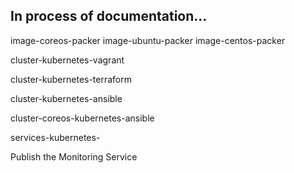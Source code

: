 
## In process of documentation...


image-coreos-packer
image-ubuntu-packer
image-centos-packer

cluster-kubernetes-vagrant

cluster-kubernetes-terraform

cluster-kubernetes-ansible

cluster-coreos-kubernetes-ansible

services-kubernetes-

Publish the Monitoring Service
